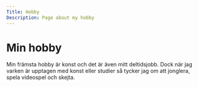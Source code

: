 ```yaml
---
Title: Hobby
Description: Page about my hobby
---
```


Min hobby
==================

Min främsta hobby är konst och det är även mitt deltidsjobb. Dock när jag varken är upptagen med konst eller studier så tycker jag om att jonglera, spela videospel och skejta.